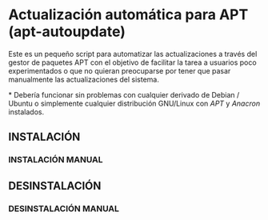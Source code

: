 # Actualización automática para APT (apt-autoupdate)

Este es un pequeño script para automatizar las actualizaciones a través del gestor de paquetes APT con el objetivo de facilitar la tarea a usuarios poco experimentados o que no quieran preocuparse por tener que pasar manualmente las actualizaciones del sistema.

\* Debería funcionar sin problemas con cualquier derivado de Debian / Ubuntu o simplemente cualquier distribución GNU/Linux con _APT_ y _Anacron_ instalados.

## INSTALACIÓN

### INSTALACIÓN MANUAL

## DESINSTALACIÓN

### DESINSTALACIÓN MANUAL
